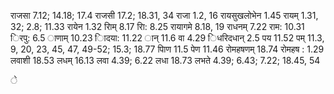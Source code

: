 राजसा 7.12; 14.18; 17.4 राजसी 17.2; 18.31, 34 राजा 1.2, 16 रायसुखलोभेन 1.45 रायम् 1.31, 32; 2.8; 11.33 रायेन 1.32 रािम् 8.17 राि: 8.25 रायागमे 8.18, 19 राधनम् 7.22 राम: 10.31 िरपु: 6.5 ाणाम् 10.23 ािदया: 11.22 ान् 11.6 वा 4.29 िधरिदधान् 2.5 पय 11.52 पम् 11.3, 9, 20, 23, 45, 47, 49-52; 15.3; 18.77 पािण 11.5 पेण 11.46 रोमहषणम् 18.74 रोमहष : 1.29 लवाशी 18.53 लधम् 16.13 लवा 4.39; 6.22 लधा 18.73 लभते 4.39; 6.43; 7.22; 18.45, 54

े